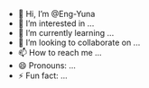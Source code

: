 - 👋 Hi, I’m @Eng-Yuna
- 👀 I’m interested in ...
- 🌱 I’m currently learning ...
- 💞️ I’m looking to collaborate on ...
- 📫 How to reach me ...
- 😄 Pronouns: ...
- ⚡ Fun fact: ...

<!---
Eng-Yuna/Eng-Yuna is a ✨ special ✨ repository because its `README.md` (this file) appears on your GitHub profile.
You can click the Preview link to take a look at your changes.
--->
